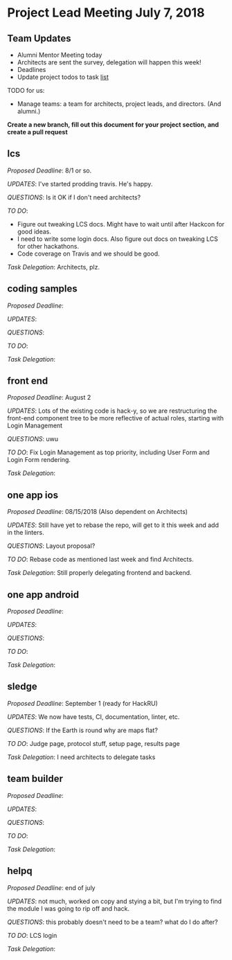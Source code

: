 # Project Lead Meeting July 7, 2018
## Team Updates
* Alumni Mentor Meeting today
* Architects are sent the survey, delegation will happen this week!
* Deadlines
* Update project todos to task [list](https://blog.github.com/2014-04-28-task-lists-in-all-markdown-documents/)

TODO for us:
- Manage teams: a team for architects, project leads, and directors. (And alumni.)

**Create a new branch, fill out this document for your project section, and create a pull request**

## lcs

_Proposed Deadline_: 8/1 or so.

_UPDATES_: I've started prodding travis. He's happy.

_QUESTIONS_: Is it OK if I don't need architects?

_TO DO_:
 - Figure out tweaking LCS docs. Might have to wait until after Hackcon for good ideas.
 - I need to write some login docs. Also figure out docs on tweaking LCS for other hackathons.
 - Code coverage on Travis and we should be good.

_Task Delegation_:
Architects, plz.

## coding samples

_Proposed Deadline_:

_UPDATES_:

_QUESTIONS_:

_TO DO_:

_Task Delegation_:

## front end

_Proposed Deadline_: August 2

_UPDATES_:  Lots of the existing code is hack-y, so we are restructuring the front-end component tree to be more reflective of actual roles, starting with Login Management

_QUESTIONS_: uwu

_TO DO_: Fix Login Management as top priority, including User Form and Login Form rendering.

_Task Delegation_:

## one app ios

_Proposed Deadline_: 08/15/2018 (Also dependent on Architects)

_UPDATES_: Still have yet to rebase the repo, will get to it this week and add in the linters.

_QUESTIONS_: Layout proposal?

_TO DO_: Rebase code as mentioned last week and find Architects.

_Task Delegation_: Still properly delegating frontend and backend.

## one app android

_Proposed Deadline_:

_UPDATES_:

_QUESTIONS_:

_TO DO_:

_Task Delegation_:

## sledge

_Proposed Deadline_: September 1 (ready for HackRU)

_UPDATES_: We now have tests, CI, documentation, linter, etc.

_QUESTIONS_: If the Earth is round why are maps flat?

_TO DO_: Judge page, protocol stuff, setup page, results page

_Task Delegation_: I need architects to delegate tasks

## team builder

_Proposed Deadline_:

_UPDATES_:

_QUESTIONS_:

_TO DO_:

_Task Delegation_:

## helpq

_Proposed Deadline_:
end of july

_UPDATES_:
not much, worked on copy and stying a bit, but I'm trying to find
the module I was going to rip off and hack.

_QUESTIONS_:
this probably doesn't need to be a team? what do I do after?

_TO DO_:
LCS login

_Task Delegation_:

